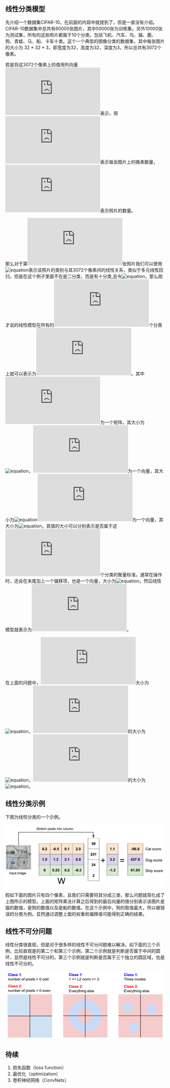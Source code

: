 
## 线性分类模型

先介绍一个数据集CIFAR-10，在前面的内容中就提到了，但是一直没有介绍。CIFAR-10数据集中总共有60000张图片，其中50000张为训练集，另外10000张为测试集，所有的这些照片都属于10个分类，包括飞机、汽车、鸟、猫、鹿、狗、青蛙、马、船、卡车十类。这个一个典型的图像分类的数据集，其中每张图片的大小为 32 * 32 * 3，即宽度为32，高度为32，深度为3，所以总共有3072个像素。

若是将这3072个像素上的值用列向量![equation](http://latex.codecogs.com/gif.latex?x=\(x_1,x_2,...,x_n\) )表示，用![equation](http://latex.codecogs.com/gif.latex?n)表示每张图片上的像素数量，![equation](http://latex.codecogs.com/gif.latex?N)表示照片的数量。

那么对于第![equation](http://latex.codecogs.com/gif.latex?i)张照片我们可以使用![equation](http://latex.codecogs.com/gif.latex?Y_i=a_{i1}x_{i1}+a_{i2}x_{i2}+...+a_{in}x_{in})表示该照片的类别与其3072个像素间的线性关系，类似于多元线性回归，但是在这个例子里面不在是二分类，而是有十分类,且令![equation](http://latex.codecogs.com/gif.latex?W_i=X=\(a_{i2},x_{i2},...,x_{in}\) )，那么刚才说的线性模型在所有的![equation](http://latex.codecogs.com/gif.latex?k)个分类上就可以表示为![equation](http://latex.codecogs.com/gif.latex?Y=Wx)。其中![equation](http://latex.codecogs.com/gif.latex?W)为一个矩阵，其大小为![equation](http://latex.codecogs.com/gif.latex?{k}\times{n})，![equation](http://latex.codecogs.com/gif.latex?x)为一个向量，其大小为![equation](http://latex.codecogs.com/gif.latex?n\times{1})![equation](http://latex.codecogs.com/gif.latex?Y)为一个向量，其大小为![equation](http://latex.codecogs.com/gif.latex?k\times{1})，其值的大小可以分别表示是否属于这![equation](http://latex.codecogs.com/gif.latex?k)个分类的衡量标准。通常在操作时，还会在末尾加上一个偏移项，也是一个向量，大小为![equation](http://latex.codecogs.com/gif.latex?k\times{1})，然后线性模型就表示为![equation](http://latex.codecogs.com/gif.latex?Y=Wx+b)。


在上面的问题中，![equation](http://latex.codecogs.com/gif.latex?x)大小为![equation](http://latex.codecogs.com/gif.latex?3072\times{1})，![equation](http://latex.codecogs.com/gif.latex?W)的大小为![equation](http://latex.codecogs.com/gif.latex?10\times{3072})，![equation](http://latex.codecogs.com/gif.latex?b)的大小为![equation](http://latex.codecogs.com/gif.latex?10\times{1})。

## 线性分类示例

下图为线性分类的一个示例。

![](https://github.com/NGSHotpot/deep-learning/blob/master/stanford_img/lecture2/021.png)

假如下面的图片只有四个像素，且我们只需要将其分成三类，那么问题就简化成了上图所示的模型。上面的矩阵乘法计算之后得到的最后向量的值分别表示该图片是猫的数值，是狗的数值以及是船的数值。在这个示例中，狗的取值最大，所以被错误的分类为狗。显然通过调整上面的权重和偏移值可能得到正确的结果。

## 线性不可分问题

线性分类很直观，但是对于很多样的线性不可分问题难以解决。如下面的三个示例，比较直观是的第二个和第三个示例，第二个示例就是判断是否属于中间的圆环，显然是线性不可分的，第三个示例就是判断是否属于三个独立的圆区域，也是线性不可分的。

![](https://github.com/NGSHotpot/deep-learning/blob/master/stanford_img/lecture2/022.png)

## 待续

1. 损失函数（loss function）
2. 最优化（optimization）
3. 卷积神经网络（ConvNets）

